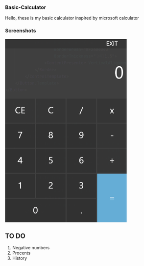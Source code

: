 ### Basic-Calculator
Hello, these is my basic calculator inspired by microsoft calculator

### Screenshots
![Calculator](screenshots//Calculator.png?raw=true)

## TO DO
1. Negative numbers
2. Procents
3. History
